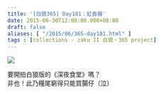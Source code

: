 ```yaml
---
title: '[白狼365] Day181：紅香腸'
date: 2015-06-30T12:00:00.000+08:00
draft: false
aliases: [ "/2015/06/365-day181.html" ]
tags : [collections - zaku II 白狼・365 project]
---
```


[![](https://farm1.staticflickr.com/310/19195890476_a82688b96a_z.jpg)](https://farm1.staticflickr.com/310/19195890476_a82688b96a_z.jpg)

要開拍白狼版的《深夜食堂》嗎？  
非也！此乃糧尾窮得只能買腸仔（泣）